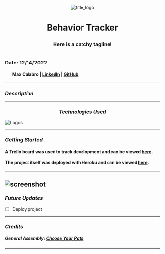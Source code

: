 <p align="center">
  <img src="assets/images/beerbook_logo.svg" alt="title_logo"/>
</p>

# <p align="center"> Behavior Tracker <p>

### <p align="center"> Here is a catchy tagline! <p>

#

### Date: 12/14/2022

#### &nbsp; &nbsp; &nbsp; &nbsp;Max Calabro | [LinkedIn](https://www.linkedin.com/in/max-calabro) | [GitHub](https://github.com/max-calabro)

---

### **_Description_**

---

### <p align="center">**_Technologies Used_**<p>

![Logos](assets/images/BeerBook_Logos_for_README.png)

---

### **_Getting Started_**

#### A Trello board was used to track development and can be viewed [here](https://trello.com/b/PdztvYgl/behavior-tracker).

#### The project itself was deployed with Heroku and can be viewed [here](https://beerbook-frontend.herokuapp.com/home).

---

## ![screenshot](assets/images/Screen_Shot_.png)

### **_Future Updates_**

- [ ] Deploy project

---

### **_Credits_**

##### General Assembly: [Choose Your Path](https://generalassemb.ly/)

---
